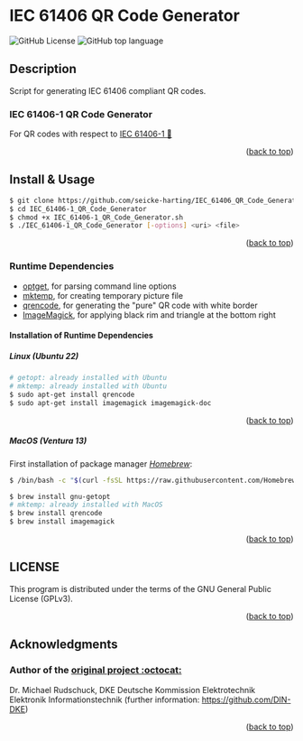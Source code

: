 <!-- Back to top link -->
<a name="readme-top"></a>
# IEC 61406 QR Code Generator

![GitHub License](https://img.shields.io/github/license/seicke-harting/IEC_61406_QR_Code_Generator?style=flat-square)
![GitHub top language](https://img.shields.io/github/languages/top/seicke-harting/IEC_61406_QR_Code_Generator?style=flat-square)

## Description

Script for generating IEC 61406 compliant QR codes.

### IEC 61406-1 QR Code Generator

For QR codes with respect to [IEC 61406-1 :link:](https://webstore.iec.ch/publication/67673)

<p align="right">(<a href="#readme-top">back to top</a>)</p>

## Install & Usage
```sh
$ git clone https://github.com/seicke-harting/IEC_61406_QR_Code_Generator
$ cd IEC_61406-1_QR_Code_Generator
$ chmod +x IEC_61406-1_QR_Code_Generator.sh
$ ./IEC_61406-1_QR_Code_Generator [-options] <uri> <file>
```

<p align="right">(<a href="#readme-top">back to top</a>)</p>

### Runtime Dependencies

- [optget](https://www.gnu.org/software/libc/manual/html_node/Getopt.html), for parsing command line options
- [mktemp](https://www.gnu.org/software/autogen/mktemp.html), for creating temporary picture file
- [qrencode](https://fukuchi.org/works/qrencode), for generating the "pure" QR code with white border
- [ImageMagick](https://imagemagick.org), for applying black rim and triangle at the bottom right

#### Installation of Runtime Dependencies

##### Linux (*Ubuntu 22*)

```sh
# getopt: already installed with Ubuntu
# mktemp: already installed with Ubuntu
$ sudo apt-get install qrencode
$ sudo apt-get install imagemagick imagemagick-doc
```

<p align="right">(<a href="#readme-top">back to top</a>)</p>

##### MacOS (*Ventura 13*)

First installation of package manager *[Homebrew](https://brew.sh/index_de)*:
```sh
$ /bin/bash -c "$(curl -fsSL https://raw.githubusercontent.com/Homebrew/install/HEAD/install.sh)"
````

```sh
$ brew install gnu-getopt
# mktemp: already installed with MacOS
$ brew install qrencode
$ brew install imagemagick
```

<p align="right">(<a href="#readme-top">back to top</a>)</p>

## LICENSE

This program is distributed under the terms of the GNU General Public License (GPLv3).

<p align="right">(<a href="#readme-top">back to top</a>)</p>

## Acknowledgments

### Author of the [original project :octocat:](https://github.com/DIN-DKE/IEC_61406__QR_Code_Generator)
Dr. Michael Rudschuck, DKE  Deutsche Kommission Elektrotechnik Elektronik Informationstechnik
(further information: https://github.com/DIN-DKE)

<p align="right">(<a href="#readme-top">back to top</a>)</p>
